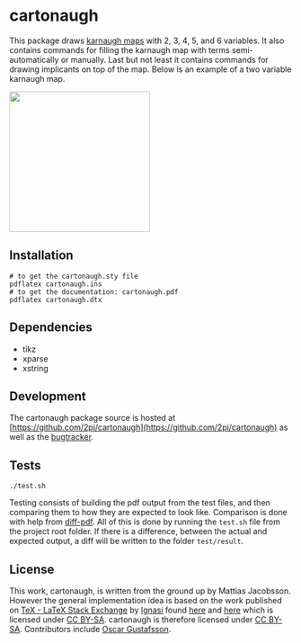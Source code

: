 # cartonaugh
This package draws [karnaugh maps](https://en.wikipedia.org/wiki/Karnaugh_map) with 2, 3, 4, 5, and 6 variables.
It also contains commands for filling the karnaugh map with terms semi-automatically or manually.
Last but not least it contains commands for drawing implicants on top of the map.
Below is an example of a two variable karnaugh map.

<img src="example.png" width="250">

## Installation
    # to get the cartonaugh.sty file
    pdflatex cartonaugh.ins
    # to get the documentation: cartonaugh.pdf
    pdflatex cartonaugh.dtx

## Dependencies
* tikz
* xparse
* xstring

## Development
The cartonaugh package source is hosted at [https://github.com/2pi/cartonaugh](https://github.com/2pi/cartonaugh) as well as the [bugtracker](https://github.com/2pi/cartonaugh/issues).

## Tests
    ./test.sh
Testing consists of building the pdf output from the test files, and then comparing them to how they are expected to look like.
Comparison is done with help from [diff-pdf](https://github.com/vslavik/diff-pdf).
All of this is done by running the `test.sh` file from the project root folder.
If there is a difference, between the actual and expected output, a diff will be written to the folder `test/result`.

## License
This work, cartonaugh, is written from the ground up by Mattias Jacobsson. However the general implementation idea is based on the work published on [TeX - LaTeX Stack Exchange](https://tex.stackexchange.com) by [Ignasi](https://tex.stackexchange.com/users/1952/ignasi) found [here](https://tex.stackexchange.com/a/140581) and [here](https://tex.stackexchange.com/a/36879) which is licensed under [CC BY-SA](https://creativecommons.org/licenses/by-sa/3.0/). cartonaugh is therefore licensed under [CC BY-SA](https://creativecommons.org/licenses/by-sa/3.0/). Contributors include [Oscar Gustafsson](https://github.com/oscargus).
